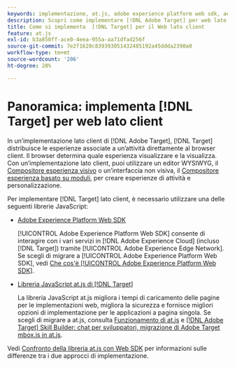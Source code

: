 ```yaml
---
keywords: implementazione, at.js, adobe experience platform web sdk, aep web sdk
description: Scopri come implementare [!DNL Adobe Target] per web lato client utilizzando  [!DNL Adobe Experience Platform Web SDK] (AEP Web SDK) o la libreria JavaScript at.js.
title: Come si implementa  [!DNL Target] per il Web lato client
feature: at.js
exl-id: b3a850ff-ace0-4eea-955a-aa71dfad256f
source-git-commit: 7e2f1620c839393051432485192a45ddda2390a0
workflow-type: tm+mt
source-wordcount: '206'
ht-degree: 28%

---
```


# Panoramica: implementa [!DNL Target] per web lato client

In un’implementazione lato client di [!DNL Adobe Target], [!DNL Target] distribuisce le esperienze associate a un’attività direttamente al browser client. Il browser determina quale esperienza visualizzare e la visualizza. Con un’implementazione lato client, puoi utilizzare un editor WYSIWYG, il [Compositore esperienza visivo](https://experienceleague.adobe.com/docs/target/using/experiences/vec/visual-experience-composer.html?lang=it) o un’interfaccia non visiva, il [Compositore esperienza basato su moduli](https://experienceleague.adobe.com/docs/target/using/experiences/form-experience-composer.html?lang=it), per creare esperienze di attività e personalizzazione.

Per implementare [!DNL Target] lato client, è necessario utilizzare una delle seguenti librerie JavaScript:

* [Adobe Experience Platform Web SDK](/help/dev/implement/client-side/aep-web-sdk/aep-web-sdk-overview.md)

  [!UICONTROL Adobe Experience Platform Web SDK] consente di interagire con i vari servizi in [!DNL Adobe Experience Cloud] (incluso [!DNL Target]) tramite [!UICONTROL Adobe Experience Edge Network]. Se scegli di migrare a [!UICONTROL Adobe Experience Platform Web SDK], vedi [Che cos&#39;è [!UICONTROL Adobe Experience Platform Web SDK]](/help/dev/implement/client-side/aep-web-sdk/aep-web-sdk-overview.md).

* [Libreria JavaScript at.js di [!DNL Target]](/help/dev/implement/client-side/atjs/how-atjs-works/how-atjs-works.md)

  La libreria JavaScript at.js migliora i tempi di caricamento delle pagine per le implementazioni web, migliora la sicurezza e fornisce migliori opzioni di implementazione per le applicazioni a pagina singola. Se scegli di migrare a at.js, consulta [Funzionamento di at.js](/help/dev/implement/client-side/atjs/how-atjs-works/overview.md) e [[!DNL Adobe Target] Skill Builder: chat per sviluppatori, migrazione di Adobe Target mbox.js in at.js](https://seminars.adobeconnect.com/ptdo6mfo6qn6/?proto=true).


Vedi [Confronto della libreria at.js con Web SDK](/help/dev/implement/client-side/aep-web-sdk/web-sdk-atjs-comparison.md) per informazioni sulle differenze tra i due approcci di implementazione.